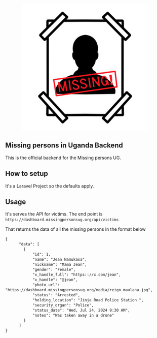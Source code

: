 <p align="center"><a href="https://missingpersonsug.org/" target="_blank"><img src="public/media/image_of_person.jpg" width="400" alt="Missing Person in Uganda"></a></p>

## Missing persons in Uganda Backend
This is the official backend for the Missing persons UG.

## How to setup
It's a Laravel Project so the defaults apply.

## Usage
It's serves the API for victims. The end point is 
`https://dashboard.missingpersonsug.org/api/victims`

That returns the data of all the missing persons in the format below

```
{
      "data": [
        {
            "id": 1,
            "name": "Jean Namukasa",
            "nickname": "Mama Jean",
            "gender": "Female",
            "x_handle_full": "https:://x.com/jean",
            "x_handle": "@jean",
            "photo_url": "https://dashboard.missingpersonsug.org/media/reign_maulana.jpg",
            "status": "Arrested",
            "holding_location": "Jinja Road Police Station ",
            "security_organ": "Police",
            "status_date": "Wed, Jul 24, 2024 9:30 AM",
            "notes": "Was taken away in a drone"
        }
      ]
}
```
